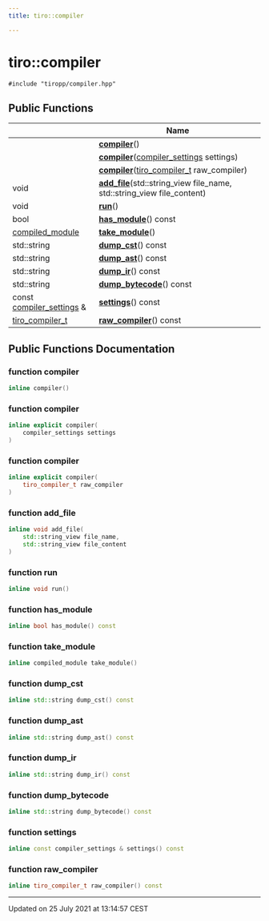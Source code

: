 ```yaml
---
title: tiro::compiler

---
```


# tiro::compiler






`#include "tiropp/compiler.hpp"`

## Public Functions

|                | Name           |
| -------------- | -------------- |
| | **[compiler](/docs/api/classes/classtiro_1_1compiler#function-compiler)**() |
| | **[compiler](/docs/api/classes/classtiro_1_1compiler#function-compiler)**([compiler_settings](/docs/api/classes/structtiro_1_1compiler__settings) settings) |
| | **[compiler](/docs/api/classes/classtiro_1_1compiler#function-compiler)**([tiro_compiler_t](/docs/api/files/def_8h#typedef-tiro_compiler_t) raw_compiler) |
| void | **[add_file](/docs/api/classes/classtiro_1_1compiler#function-add_file)**(std::string_view file_name, std::string_view file_content) |
| void | **[run](/docs/api/classes/classtiro_1_1compiler#function-run)**() |
| bool | **[has_module](/docs/api/classes/classtiro_1_1compiler#function-has_module)**() const |
| [compiled_module](/docs/api/classes/classtiro_1_1compiled__module) | **[take_module](/docs/api/classes/classtiro_1_1compiler#function-take_module)**() |
| std::string | **[dump_cst](/docs/api/classes/classtiro_1_1compiler#function-dump_cst)**() const |
| std::string | **[dump_ast](/docs/api/classes/classtiro_1_1compiler#function-dump_ast)**() const |
| std::string | **[dump_ir](/docs/api/classes/classtiro_1_1compiler#function-dump_ir)**() const |
| std::string | **[dump_bytecode](/docs/api/classes/classtiro_1_1compiler#function-dump_bytecode)**() const |
| const [compiler_settings](/docs/api/classes/structtiro_1_1compiler__settings) & | **[settings](/docs/api/classes/classtiro_1_1compiler#function-settings)**() const |
| [tiro_compiler_t](/docs/api/files/def_8h#typedef-tiro_compiler_t) | **[raw_compiler](/docs/api/classes/classtiro_1_1compiler#function-raw_compiler)**() const |

## Public Functions Documentation

### function compiler

```cpp
inline compiler()
```


### function compiler

```cpp
inline explicit compiler(
    compiler_settings settings
)
```


### function compiler

```cpp
inline explicit compiler(
    tiro_compiler_t raw_compiler
)
```


### function add_file

```cpp
inline void add_file(
    std::string_view file_name,
    std::string_view file_content
)
```


### function run

```cpp
inline void run()
```


### function has_module

```cpp
inline bool has_module() const
```


### function take_module

```cpp
inline compiled_module take_module()
```


### function dump_cst

```cpp
inline std::string dump_cst() const
```


### function dump_ast

```cpp
inline std::string dump_ast() const
```


### function dump_ir

```cpp
inline std::string dump_ir() const
```


### function dump_bytecode

```cpp
inline std::string dump_bytecode() const
```


### function settings

```cpp
inline const compiler_settings & settings() const
```


### function raw_compiler

```cpp
inline tiro_compiler_t raw_compiler() const
```


-------------------------------

Updated on 25 July 2021 at 13:14:57 CEST